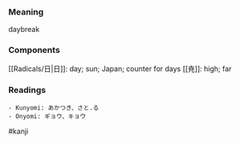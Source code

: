 ### Meaning

daybreak

### Components

[[Radicals/日|日]]: day; sun; Japan; counter for days [[尭]]: high; far

### Readings

```
- Kunyomi: あかつき、さと.る
- Onyomi: ギョウ、キョウ
```

#kanji